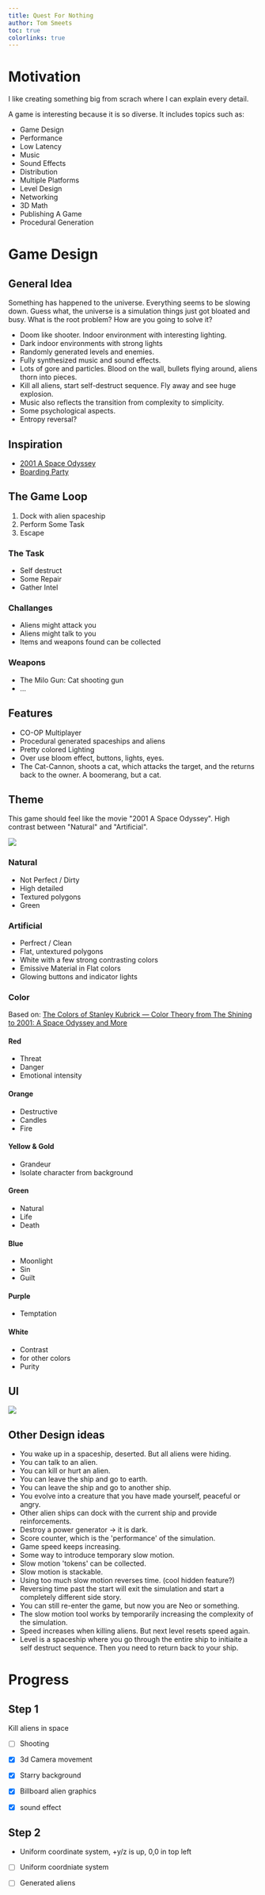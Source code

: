 ```yaml
---
title: Quest For Nothing
author: Tom Smeets
toc: true
colorlinks: true
---
```

<!-- Copyright (c) 2023 - Tom Smeets <tom@tsmeets.nl> -->
<!-- design.md: Explore and learn game design -->

# Motivation

I like creating something big from scrach where I can explain every detail.

A game is interesting because it is so diverse. It includes topics such as:

- Game Design
- Performance
- Low Latency
- Music
- Sound Effects
- Distribution
- Multiple Platforms
- Level Design
- Networking
- 3D Math
- Publishing A Game
- Procedural Generation

# Game Design

## General Idea
Something has happened to the universe. Everything seems to be slowing down.
Guess what, the universe is a simulation things just got bloated and busy.
What is the root problem? How are you going to solve it?

- Doom like shooter. Indoor environment with interesting lighting.
- Dark indoor environments with strong lights
- Randomly generated levels and enemies.
- Fully synthesized music and sound effects.
- Lots of gore and particles. Blood on the wall, bullets flying around, aliens thorn into pieces.
- Kill all aliens, start self-destruct sequence. Fly away and see huge explosion.
- Music also reflects the transition from complexity to simplicity.
- Some psychological aspects.
- Entropy reversal?

## Inspiration

- [2001 A Space Odyssey](https://www.imdb.com/title/tt0062622/)
- [Boarding Party](https://steamcommunity.com/sharedfiles/filedetails/?id=889907960)

## The Game Loop

1. Dock with alien spaceship
2. Perform Some Task
3. Escape

### The Task
- Self destruct
- Some Repair
- Gather Intel

### Challanges
- Aliens might attack you
- Aliens might talk to you
- Items and weapons found can be collected

### Weapons
- The Milo Gun: Cat shooting gun
- ...

## Features
- CO-OP Multiplayer
- Procedural generated spaceships and aliens
- Pretty colored Lighting
- Over use bloom effect, buttons, lights, eyes.
- The Cat-Cannon, shoots a cat, which attacks the target, and the returns back to the owner. A boomerang, but a cat.

## Theme

This game should feel like the movie "2001 A Space Odyssey".
High contrast between "Natural" and "Artificial".

![](doc/img/2001-buttons-more.jpg)

### Natural
- Not Perfect / Dirty
- High detailed
- Textured polygons
- Green

### Artificial
- Perfrect / Clean
- Flat, untextured polygons
- White with a few strong contrasting colors
- Emissive Material in Flat colors
- Glowing buttons and indicator lights


### Color

Based on: [The Colors of Stanley Kubrick — Color Theory from The Shining to 2001: A Space Odyssey and More](https://www.youtube.com/watch?v=yVdhm9P8I6o)

#### Red

- Threat
- Danger
- Emotional intensity

#### Orange

- Destructive
- Candles
- Fire

#### Yellow & Gold

- Grandeur
- Isolate character from background

#### Green

- Natural
- Life
- Death

#### Blue

- Moonlight
- Sin
- Guilt

#### Purple

- Temptation

#### White

- Contrast
- for other colors
- Purity

## UI

![](doc/img/2001-buttons.jpg)

## Other Design ideas
- You wake up in a spaceship, deserted. But all aliens were hiding.
- You can talk to an alien.
- You can kill or hurt an alien.
- You can leave the ship and go to earth.
- You can leave the ship and go to another ship.
- You evolve into a creature that you have made yourself, peaceful or angry.
- Other alien ships can dock with the current ship and provide reinforcements.
- Destroy a power generator -> it is dark.
- Score counter, which is the 'performance' of the simulation.
- Game speed keeps increasing.
- Some way to introduce temporary slow motion.
- Slow motion 'tokens' can be collected.
- Slow motion is stackable.
- Using too much slow motion reverses time. (cool hidden feature?)
- Reversing time past the start will exit the simulation and start a completely different side story.
- You can still re-enter the game, but now you are Neo or something.
- The slow motion tool works by temporarily increasing the complexity of the simulation.
- Speed increases when killing aliens. But next level resets speed again.
- Level is a spaceship where you go through the entire ship to initiaite a self destruct sequence. Then you need to return back to your ship.

# Progress

## Step 1

Kill aliens in space

- [ ] Shooting
- [x] 3d Camera movement
- [x] Starry background
- [x] Billboard alien graphics
- [x] sound effect


## Step 2
- Uniform coordinate system, +y/z is up, 0,0 in top left
- [ ] Uniform coordniate system
- [ ] Generated aliens

